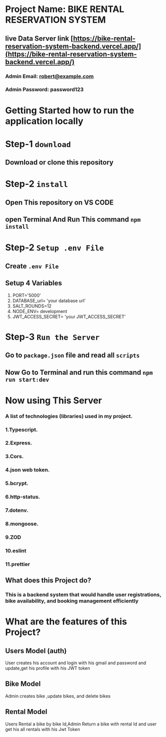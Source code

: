 # Project Name: BIKE RENTAL RESERVATION SYSTEM

## live Data Server link [https://bike-rental-reservation-system-backend.vercel.app/](https://bike-rental-reservation-system-backend.vercel.app/)

### Admin Email: robert@example.com

### Admin Password: password123

# Getting Started how to run the application locally

# Step-1 `download`

## Download or clone this repository

# Step-2 `install`

## Open This repository on VS CODE

## open Terminal And Run This command `npm install`

# Step-2 `Setup .env File`

## Create `.env File`

## Setup 4 Variables

1. PORT='5000'
2. DATABASE_url= 'your database url'
3. SALT_ROUNDS=12
4. NODE_ENV= development
5. JWT_ACCESS_SECRET= 'your JWT_ACCESS_SECRET'

# Step-3 `Run the Server`

## Go to `package.json` file and read all `scripts`

## Now Go to Terminal and run this command `npm run start:dev`

# Now using This Server

### A list of technologies (libraries) used in my project.

### 1.Typescript.

### 2.Express.

### 3.Cors.

### 4.json web token.

### 5.bcrypt.

### 6.http-status.

### 7.dotenv.

### 8.mongoose.

### 9.ZOD

### 10.eslint

### 11.prettier

## What does this Project do?

### This is a backend system that would handle user registrations, bike availability, and booking management efficiently

# What are the features of this Project?

## Users Model (auth)

User creates his account and login with his gmail and password and update,get his profile with his JWT token

## Bike Model

Admin creates bike ,update bikes, and delete bikes

## Rental Model

Users Rental a bike by bike Id,Admin Return a bike with rental Id and user get his all rentals with his Jwt Token
